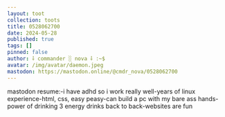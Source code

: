 ```yaml
---
layout: toot
collection: toots
title: 0528062700
date: 2024-05-28
published: true
tags: []
pinned: false
author: ⸸ commander ░ nova ⸸ :~$
avatar: /img/avatar/daemon.jpeg
mastodon: https://mastodon.online/@cmdr_nova/0528062700
---
```


mastodon resume:-i have adhd so i work really well-years of linux experience-html, css, easy peasy-can build a pc with my bare ass hands-power of drinking 3 energy drinks back to back-websites are fun
